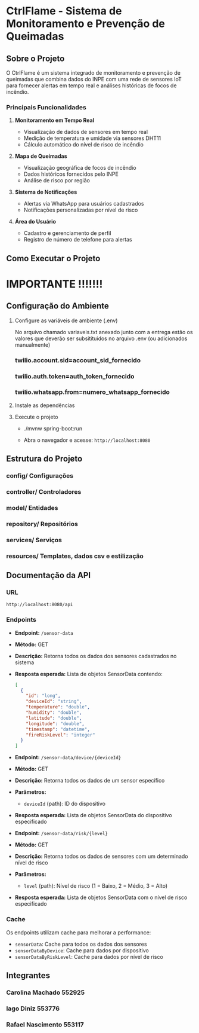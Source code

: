 # CtrlFlame - Sistema de Monitoramento e Prevenção de Queimadas

##  Sobre o Projeto

O CtrlFlame é um sistema integrado de monitoramento e prevenção de queimadas que combina dados do INPE com uma rede de sensores IoT para fornecer alertas em tempo real e análises históricas de focos de incêndio.

###  Principais Funcionalidades

1. **Monitoramento em Tempo Real**
   - Visualização de dados de sensores em tempo real
   - Medição de temperatura e umidade via sensores DHT11
   - Cálculo automático do nível de risco de incêndio

2. **Mapa de Queimadas**
   - Visualização geográfica de focos de incêndio
   - Dados históricos fornecidos pelo INPE
   - Análise de risco por região

3. **Sistema de Notificações**
   - Alertas via WhatsApp para usuários cadastrados
   - Notificações personalizadas por nível de risco

4. **Área do Usuário**
   - Cadastro e gerenciamento de perfil
   - Registro de número de telefone para alertas

## Como Executar o Projeto

# IMPORTANTE !!!!!!!

## Configuração do Ambiente

1. Configure as variáveis de ambiente (.env)

   No arquivo chamado variaveis.txt anexado junto com a entrega estão os valores que deverão ser subsitituidos no arquivo .env (ou adicionados manualmente)

   ### twilio.account.sid=account_sid_fornecido 
   ### twilio.auth.token=auth_token_fornecido
   ### twilio.whatsapp.from=numero_whatsapp_fornecido

2. Instale as dependências 


3. Execute o projeto
   - ./mvnw spring-boot:run

   - Abra o navegador e acesse: `http://localhost:8080`



## Estrutura do Projeto

### config/      Configurações
### controller/  Controladores
### model/      Entidades
### repository/ Repositórios
### services/   Serviços
### resources/ Templates, dados csv e estilização


## Documentação da API

### URL
```
http://localhost:8080/api
```

### Endpoints

- **Endpoint:** `/sensor-data`
- **Método:** GET
- **Descrição:** Retorna todos os dados dos sensores cadastrados no sistema
- **Resposta esperada:** Lista de objetos SensorData contendo:
  ```json
  [
    {
      "id": "long",
      "deviceId": "string",
      "temperature": "double",
      "humidity": "double",
      "latitude": "double",
      "longitude": "double",
      "timestamp": "datetime",
      "fireRiskLevel": "integer"
    }
  ]
  ```

- **Endpoint:** `/sensor-data/device/{deviceId}`
- **Método:** GET
- **Descrição:** Retorna todos os dados de um sensor específico
- **Parâmetros:**
  - `deviceId` (path): ID do dispositivo
- **Resposta esperada:** Lista de objetos SensorData do dispositivo especificado

- **Endpoint:** `/sensor-data/risk/{level}`
- **Método:** GET
- **Descrição:** Retorna todos os dados de sensores com um determinado nível de risco
- **Parâmetros:**
  - `level` (path): Nível de risco (1 = Baixo, 2 = Médio, 3 = Alto)
- **Resposta esperada:** Lista de objetos SensorData com o nível de risco especificado

### Cache

Os endpoints utilizam cache para melhorar a performance:
- `sensorData`: Cache para todos os dados dos sensores
- `sensorDataByDevice`: Cache para dados por dispositivo
- `sensorDataByRiskLevel`: Cache para dados por nível de risco


## Integrantes

### Carolina Machado 552925
### Iago Diniz 553776
### Rafael Nascimento 553117


